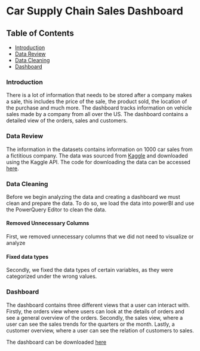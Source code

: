# Car Supply Chain Sales Dashboard

## Table of Contents
* [Introduction](#introduction)
* [Data Review](#data-review)
* [Data Cleaning](#data-cleaning)
* [Dashboard](#dashboard)

### Introduction

There is a lot of information that needs to be stored after a company makes a sale, this includes the price of the sale, the product sold, the location of the purchase and much more. The dashboard tracks information on vehicle sales made by a company from all over the US. The dashboard contains a detailed view of the orders, sales and customers. 

### Data Review

The information in the datasets contains information on 1000 car sales from a fictitious company. The data was sourced from [Kaggle](https://www.kaggle.com/datasets/prashantk93/supply-chain-management-for-car/data) and downloaded using the Kaggle API. The code for downloading the data can be accessed [here](https://github.com/jidafan/Car-Sale-Dashboard/blob/main/Download.ipynb). 

### Data Cleaning

Before we begin analyzing the data and creating a dashboard we must clean and prepare the data. To do so, we load the data into powerBI and use the PowerQuery Editor to clean the data.

#### Removed Unnecessary Columns

First, we removed unnecessary columns that we did not need to visualize or analyze

#### Fixed data types

Secondly, we fixed the data types of certain variables, as they were categorized under the wrong values.

### Dashboard

The dashboard contains three different views that a user can interact with. Firstly, the orders view where users can look at the details of orders and see a general overview of the orders. Secondly, the sales view, where a user can see the sales trends for the quarters or the month. Lastly, a customer overview, where a user can see the relation of customers to sales.

The dashboard can be downloaded [here](https://github.com/jidafan/Car-Sale-Dashboard/blob/main/Car%20Dashboard.pbix)

